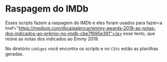 <h1>Raspagem do IMDb</h1>

Esses scripts fazem a raspagem do IMDb e eles foram usados para fazer<a href="https://medium.com/@caiqalencar/emmy-awards-2019-as-notas-dos-indicados-ao-prêmio-no-imdb-cbe7f695e391"</a> esse texto, que reúne as notas dos indicados ao Emmy 2019.

No diretório <code>códigos</code> você encontra os scripts e no <code>CSVs</code> estão as planilhas geradas.
